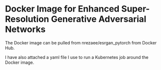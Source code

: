 # Docker Image for Enhanced Super-Resolution Generative Adversarial Networks

The Docker image can be pulled from nrezaee/esrgan_pytorch from Docker Hub.

I have also attached a yaml file I use to run a Kubernetes job around the Docker image.
